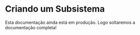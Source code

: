 # Criando um Subsistema

Esta documentação ainda está em produção. Logo soltaremos a documentação completa!